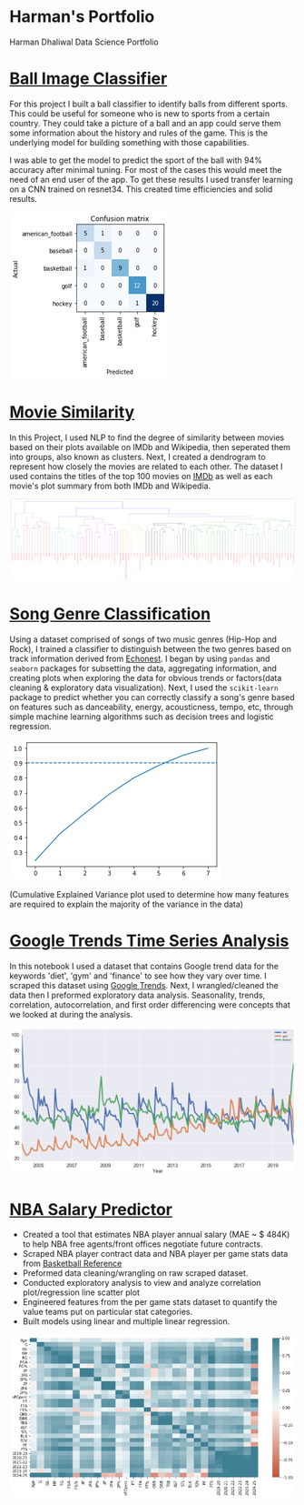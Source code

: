 # Harman's Portfolio
Harman Dhaliwal Data Science Portfolio

# [Ball Image Classifier](https://github.com/harmandhaliwal/Ball-Image-Classifier)
For this project I built a ball classifier to identify balls from different sports. This could be useful for someone who is new to sports from a certain country. They could take a picture of a ball and an app could serve them some information about the history and rules of the game. This is the underlying model for building something with those capabilities.

I was able to get the model to predict the sport of the ball with 94% accuracy after minimal tuning. For most of the cases this would meet the need of an end user of the app. To get these results I used transfer learning on a CNN trained on resnet34. This created time efficiencies and solid results.

![](/images/matrix_results.png)

# [Movie Similarity](https://github.com/harmandhaliwal/MovieSimilarity) 
In this Project, I used NLP to find the degree of similarity between movies based on their plots available on IMDb and Wikipedia, then seperated them into groups, also known as clusters. Next, I created a dendrogram to represent how closely the movies are related to each other. The dataset I used contains the titles of the top 100 movies on [IMDb](https://www.imdb.com/) as well as each movie's plot summary from both IMDb and Wikipedia.

![](/images/movie_dendrogram.png)

# [Song Genre Classification](https://github.com/harmandhaliwal/SongClassification)
Using a dataset comprised of songs of two music genres (Hip-Hop and Rock), I trained a classifier to distinguish between the two genres based on track information derived from [Echonest](http://the.echonest.com). I began by using `pandas` and `seaborn` packages for subsetting the data, aggregating information, and creating plots when exploring the data for obvious trends or factors(data cleaning & exploratory data visualization). Next, I used the `scikit-learn` package to predict whether you can correctly classify a song's genre based on features such as danceability, energy, acousticness, tempo, etc, through simple machine learning algorithms such as decision trees and logistic regression.

![](/images/songpca.png)

(Cumulative Explained Variance plot used to determine how many features are required to explain the majority of the variance in the data)

# [Google Trends Time Series Analysis](https://github.com/harmandhaliwal/GoogleTrendsTimeSeriesAnalysis)
In this notebook I used a dataset that contains Google trend data for the keywords 'diet', 'gym' and 'finance' to see how they vary over time. I scraped this dataset using [Google Trends](https://trends.google.com/trends/?geo=US). Next, I wrangled/cleaned the data then I preformed exploratory data analysis. Seasonality, trends, correlation, autocorrelation, and first order differencing were concepts that we looked at during the analysis.

![](/images/googletrends.png)

# [NBA Salary Predictor](https://github.com/harmandhaliwal/NBA_Salary_Predictor)
* Created a tool that estimates NBA player annual salary (MAE ~ $ 484K) to help NBA free agents/front offices negotiate future contracts.
* Scraped NBA player contract data and NBA player per game stats data from [Basketball Reference](https://www.basketball-reference.com/)
* Preformed data cleaning/wrangling on raw scraped dataset.
* Conducted exploratory analysis to view and analyze correlation plot/regression line scatter plot
* Engineered features from the per game stats dataset to quantify the value teams put on particular stat categories. 
* Built models using linear and multiple linear regression.

![](/images/nbasalary.png)

